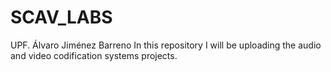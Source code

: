 # SCAV_LABS
UPF. Álvaro Jiménez Barreno
In this repository I will be uploading the audio and video codification systems projects.
